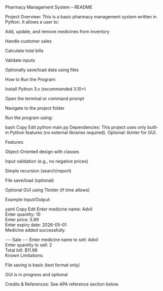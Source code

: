 Pharmacy Management System – README

Project Overview:
This is a basic pharmacy management system written in Python. It allows a user to:

Add, update, and remove medicines from inventory

Handle customer sales

Calculate total bills

Validate inputs

Optionally save/load data using files

How to Run the Program:

Install Python 3.x (recommended 3.10+)

Open the terminal or command prompt

Navigate to the project folder

Run the program using:

bash
Copy
Edit
python main.py
Dependencies:
This project uses only built-in Python features (no external libraries required). Optional: tkinter for GUI.

Features:

Object-Oriented design with classes

Input validation (e.g., no negative prices)

Simple recursion (search/report)

File save/load (optional)

Optional GUI using Tkinter (if time allows)

Example Input/Output:

yaml
Copy
Edit
Enter medicine name: Advil  
Enter quantity: 10  
Enter price: 5.99  
Enter expiry date: 2026-05-01  
Medicine added successfully.

--- Sale ---
Enter medicine name to sell: Advil  
Enter quantity to sell: 2  
Total bill: $11.98  
Known Limitations:

File saving is basic (text format only)

GUI is in progress and optional

Credits & References:
See APA reference section below.
